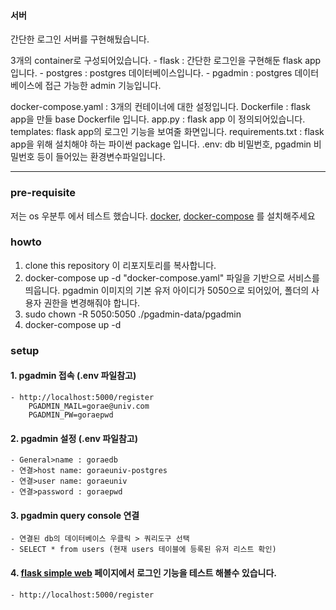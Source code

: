 
#### 서버
간단한 로그인 서버를 구현해뒀습니다. 

3개의 container로 구성되어있습니다. 
    - flask : 간단한 로그인을 구현해둔 flask app 입니다.
    - postgres : postgres 데이터베이스입니다. 
    - pgadmin : postgres 데이터베이스에 접근 가능한 admin 기능입니다. 

docker-compose.yaml : 3개의 컨테이너에 대한 설정입니다. 
Dockerfile : flask app을 만들 base Dockerfile 입니다. 
app.py : flask app 이 정의되어있습니다. 
templates: flask app의 로그인 기능을 보여줄 화면입니다. 
requirements.txt : flask app을 위해 설치해야 하는 파이썬 package 입니다.
.env: db 비밀번호, pgadmin 비밀번호 등이 들어있는 환경변수파일입니다. 

---
### pre-requisite
저는 os 우분투 에서 테스트 했습니다. 
[docker](https://docs.docker.com/engine/install/), [docker-compose](https://docs.docker.com/compose/install/)
를 설치해주세요

### howto 
1. clone this repository 
    이 리포지토리를 복사합니다. 
2. docker-compose up -d 
    "docker-compose.yaml" 파일을 기반으로 서비스를 띄웁니다. 
    pgadmin 이미지의 기본 유저 아이디가 5050으로 되어있어, 폴더의 사용자 권한을 변경해줘야 합니다. 
3. sudo chown -R 5050:5050 ./pgadmin-data/pgadmin
4. docker-compose up -d

### setup 
#### 1. pgadmin 접속 (.env 파일참고)
    - http://localhost:5000/register
        PGADMIN_MAIL=gorae@univ.com
        PGADMIN_PW=goraepwd

#### 2. pgadmin 설정 (.env 파일참고)
    - General>name : goraedb
    - 연결>host name: goraeuniv-postgres
    - 연결>user name: goraeuniv
    - 연결>password : goraepwd

#### 3. pgadmin query console 연결
    - 연결된 db의 데이터베이스 우클릭 > 쿼리도구 선택 
    - SELECT * from users (현재 users 테이블에 등록된 유저 리스트 확인)

#### 4. [flask simple web](http://localhost:5000) 페이지에서 로그인 기능을 테스트 해볼수 있습니다. 
    - http://localhost:5000/register
    